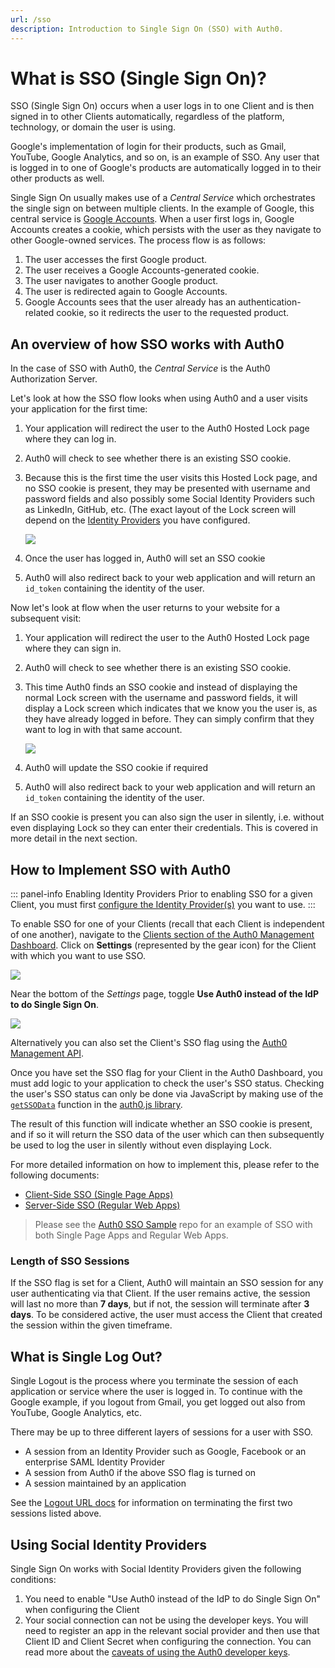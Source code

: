 ```yaml
---
url: /sso
description: Introduction to Single Sign On (SSO) with Auth0.
---
```


# What is SSO (Single Sign On)?

SSO (Single Sign On) occurs when a user logs in to one Client and is then signed in to other Clients automatically, regardless of the platform, technology, or domain the user is using.

Google's implementation of login for their products, such as Gmail, YouTube, Google Analytics, and so on, is an example of SSO. Any user that is logged in to one of Google's products are automatically logged in to their other products as well.

Single Sign On usually makes use of a *Central Service* which orchestrates the single sign on between multiple clients. In the example of Google, this central service is [Google Accounts](https://accounts.google.com). When a user first logs in, Google Accounts creates a cookie, which persists with the user as they navigate to other Google-owned services. The process flow is as follows:

1. The user accesses the first Google product.
2. The user receives a Google Accounts-generated cookie.
3. The user navigates to another Google product.
4. The user is redirected again to Google Accounts.
5. Google Accounts sees that the user already has an authentication-related cookie, so it redirects the user to the requested product.

## An overview of how SSO works with Auth0

In the case of SSO with Auth0, the *Central Service* is the Auth0 Authorization Server. 

Let's look at how the SSO flow looks when using Auth0 and a user visits your application for the first time:

1. Your application will redirect the user to the Auth0 Hosted Lock page where they can log in. 
2. Auth0 will check to see whether there is an existing SSO cookie.
3. Because this is the first time the user visits this Hosted Lock page, and no SSO cookie is present, they may be presented with username and password fields and also possibly some Social Identity Providers such as LinkedIn, GitHub, etc. (The exact layout of the Lock screen will depend on the [Identity Providers](/identityproviders) you have configured.

    ![](/media/articles/sso/single-sign-on/lock-no-sso-cookie.png)

4. Once the user has logged in, Auth0 will set an SSO cookie
5. Auth0 will also redirect back to your web application and will return an `id_token` containing the identity of the user.

Now let's look at flow when the user returns to your website for a subsequent visit:

1. Your application will redirect the user to the Auth0 Hosted Lock page where they can sign in. 
2. Auth0 will check to see whether there is an existing SSO cookie.
3. This time Auth0 finds an SSO cookie and instead of displaying the normal Lock screen with the username and password fields, it will display a Lock screen which indicates that we know you the user is, as they have already logged in before. They can simply confirm that they want to log in with that same account.

    ![](/media/articles/sso/single-sign-on/lock-sso-cookie.png)

4. Auth0 will update the SSO cookie if required
5. Auth0 will also redirect back to your web application and will return an `id_token` containing the identity of the user.

If an SSO cookie is present you can also sign the user in silently, i.e. without even displaying Lock so they can enter their credentials. This is covered in more detail in the next section.

## How to Implement SSO with Auth0

::: panel-info Enabling Identity Providers
Prior to enabling SSO for a given Client, you must first [configure the Identity Provider(s)](/identityproviders) you want to use.
:::

To enable SSO for one of your Clients (recall that each Client is independent of one another), navigate to the [Clients section of the Auth0 Management Dashboard](${manage_url}/#/clients). Click on **Settings** (represented by the gear icon) for the Client with which you want to use SSO.

![](/media/articles/sso/single-sign-on/clients-dashboard.png)

Near the bottom of the *Settings* page, toggle **Use Auth0 instead of the IdP to do Single Sign On**.

![](/media/articles/sso/single-sign-on/sso-flag.png)

Alternatively you can also set the Client's SSO flag using the [Auth0 Management API](/api/management/v2#!/Clients/patch_clients_by_id).

Once you have set the SSO flag for your Client in the Auth0 Dashboard, you must add logic to your application to check the user's SSO status. Checking the user's SSO status can only be done via JavaScript by making use of the [`getSSOData`](/libraries/auth0js#sso) function in the [auth0.js library](/libraries/auth0js).  

The result of this function will indicate whether an SSO cookie is present, and if so it will return the SSO data of the user which can then subsequently be used to log the user in silently without even displaying Lock.

For more detailed information on how to implement this, please refer to the following documents:

* [Client-Side SSO (Single Page Apps)](/sso/single-page-apps-sso)
* [Server-Side SSO (Regular Web Apps)](/sso/regular-web-apps-sso)

> Please see the [Auth0 SSO Sample](https://github.com/auth0/auth0-sso-sample) repo for an example of SSO with both Single Page Apps and Regular Web Apps.

### Length of SSO Sessions

If the SSO flag is set for a Client, Auth0 will maintain an SSO session for any user authenticating via that Client. If the user remains active, the session will last no more than **7 days**, but if not, the session will terminate after **3 days**. To be considered active, the user must access the Client that created the session within the given timeframe.

## What is Single Log Out?

Single Logout is the process where you terminate the session of each application or service where the user is logged in. To continue with the Google example, if you logout from Gmail, you get logged out also from YouTube, Google Analytics, etc.

There may be up to three different layers of sessions for a user with SSO.

* A session from an Identity Provider such as Google, Facebook or an enterprise SAML Identity Provider
* A session from Auth0 if the above SSO flag is turned on
* A session maintained by an application

See the [Logout URL docs](/logout) for information on terminating the first two sessions listed above.

## Using Social Identity Providers

Single Sign On works with Social Identity Providers given the following conditions:

1. You need to enable "Use Auth0 instead of the IdP to do Single Sign On" when configuring the Client
2. Your social connection can not be using the developer keys. You will need to register an app in the relevant social provider and then use that Client ID and Client Secret when configuring the connection. You can read more about the [caveats of using the Auth0 developer keys](/connections/social/devkeys#caveats).